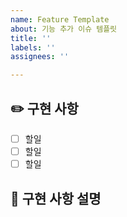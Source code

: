 ```yaml
---
name: Feature Template
about: 기능 추가 이슈 템플릿
title: ''
labels: ''
assignees: ''

---
```


## ✏️ 구현 사항
- [ ] 할일
- [ ] 할일
- [ ] 할일

## 📝 구현 사항 설명
<!-- 구현되어야 할 기능이나 수정되어야 할 이슈 적기 -->